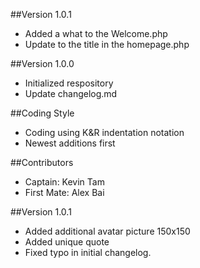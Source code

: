 ##Version 1.0.1
* Added a what to the Welcome.php
* Update to the title in the homepage.php

##Version 1.0.0
* Initialized respository 
* Update changelog.md

##Coding Style
* Coding using K&R indentation notation
* Newest additions first

##Contributors
* Captain: Kevin Tam 
* First Mate: Alex Bai

##Version 1.0.1
* Added additional avatar picture 150x150 
* Added unique quote
* Fixed typo in initial changelog.
